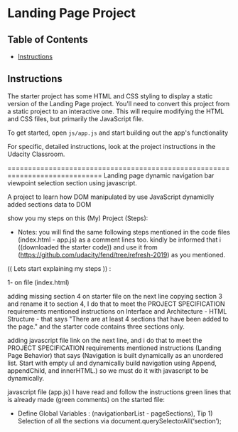 # Landing Page Project

## Table of Contents

* [Instructions](#instructions)

## Instructions

The starter project has some HTML and CSS styling to display a static version of the Landing Page project. You'll need to convert this project from a static project to an interactive one. This will require modifying the HTML and CSS files, but primarily the JavaScript file.

To get started, open `js/app.js` and start building out the app's functionality

For specific, detailed instructions, look at the project instructions in the Udacity Classroom.

=============================================================================
Landing page dynamic navigation bar viewpoint selection section using javascript.

A project to learn how DOM manipulated by use  JavaScript dynamiclly added sections data to DOM




show you my steps on this (My) Project (Steps):

* Notes: you will find the same following steps mentioned in the code files (index.html - app.js) as a comment lines too.
kindly be informed that i ((downloaded the starter code)) and use it from (https://github.com/udacity/fend/tree/refresh-2019) as you mentioned.

(( Lets start explaining my steps )) :

1- on file (index.html)

adding missing section 4 on starter file on the next line copying section 3 and rename it to section 4, I do that to meet the PROJECT SPECIFICATION requirements mentioned instructions on Interface and Architecture - HTML Structure - that says "There are at least 4 sections that have been added to the page." and the starter code contains three sections only.


adding javascript file link on the next line, and i do that to meet the PROJECT SPECIFICATION requirements mentioned instructions (Landing Page Behavior) that says (Navigation is built dynamically as an unordered list. Start with empty ul and dynamically build navigation using Append, appendChild, and innerHTML.) so we must do it with javascript to be dynamically.

javascript file (app.js) I have read and follow the instructions green lines that is already made (green comments) on the started file:

 - Define Global Variables : (navigationbarList - pageSections), Tip 1) Selection of all the sections via document.querySelectorAll(‘section’);


